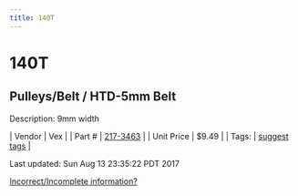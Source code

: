 ```yaml
---
title: 140T
---
```


# 140T
## Pulleys/Belt / HTD-5mm Belt
Description: 	9mm width 

| Vendor | Vex | 
| Part # | [217-3463](http://www.vexrobotics.com/vexpro/motion/belts-and-pulleys/htdbelts9.html) | 
| Unit Price | $9.49 | 
| Tags: | [suggest tags](https://docs.google.com/forms/d/e/1FAIpQLSeWyY8v3RgOty-MyWmh9U0iivNYN_molChYyS-0U-o-kOAv_g/viewform) | 

Last updated: Sun Aug 13 23:35:22 PDT 2017

 [Incorrect/Incomplete information?](https://docs.google.com/forms/d/e/1FAIpQLSeWyY8v3RgOty-MyWmh9U0iivNYN_molChYyS-0U-o-kOAv_g/viewform)